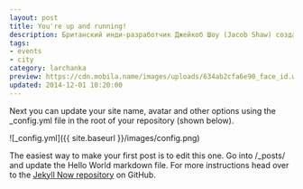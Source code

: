 ```yaml
---
layout: post
title: You're up and running!
description: Британский инди-разработчик Джейкоб Шоу (Jacob Shaw) создаёт симулятор выживания в «бесконечном мебельном магазине» The Store is Closed.
tags:
- events
- city
category: larchanka
preview: https://cdn.mobila.name/images/uploads/634ab2cfa6e90_face_id.webp
updated: 2014-12-01 10:20:00
---
```


Next you can update your site name, avatar and other options using the _config.yml file in the root of your repository (shown below).

![_config.yml]({{ site.baseurl }}/images/config.png)

The easiest way to make your first post is to edit this one. Go into /_posts/ and update the Hello World markdown file. For more instructions head over to the [Jekyll Now repository](https://github.com/barryclark/jekyll-now) on GitHub.
